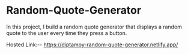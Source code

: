 # Random-Quote-Generator
In this project, I  build a random quote generator that displays a random quote to the user every time they press a button. 

Hosted Link:-- https://diptamoy-random-quote-generator.netlify.app/
